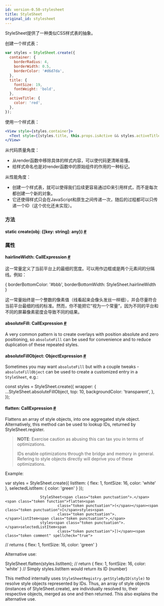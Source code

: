 ```yaml
---
id: version-0.50-stylesheet
title: StyleSheet
original_id: stylesheet
---
```


StyleSheet提供了一种类似CSS样式表的抽象。

创建一个样式表：

```jsx
var styles = StyleSheet.create({
  container: {
    borderRadius: 4,
    borderWidth: 0.5,
    borderColor: '#d6d7da',
  },
  title: {
    fontSize: 19,
    fontWeight: 'bold',
  },
  activeTitle: {
    color: 'red',
  },
});
```

使用一个样式表：

```jsx
<View style={styles.container}>
  <Text style={[styles.title, this.props.isActive && styles.activeTitle]} />
</View>
```

从代码质量角度：

* 从render函数中移除具体的样式内容，可以使代码更清晰易懂。
* 给样式命名也是对render函数中的原始组件的作用的一种标记。

从性能角度：

* 创建一个样式表，就可以使得我们后续更容易通过ID来引用样式，而不是每次都创建一个新的对象。
* 它还使得样式只会在JavaScript和原生之间传递一次，随后的过程都可以只传递一个ID（这个优化还未实现）。

### 方法

<div class="props">
	<div class="prop"><h4 class="propTitle"><a class="anchor" name="create"></a><span class="propType">static </span>create<span class="propType">(obj: {[key: string]: any})</span> <a class="hash-link" href="#create">#</a></h4></div>
</div>

### 属性

<div class="props">
	<div class="prop"><h4 class="propTitle"><a class="anchor" name="hairlinewidth"></a>hairlineWidth<span class="propType">: CallExpression</span> <a class="hash-link" href="#hairlinewidth">#</a></h4><div>
	<p>这一常量定义了当前平台上的最细的宽度。可以用作边框或是两个元素间的分隔线。例如：</p>
	<div class="prism language-javascript">  <span class="token punctuation">{</span>
    borderBottomColor<span class="token punctuation">:</span> <span class="token string">'#bbb'</span><span class="token punctuation">,</span>
    borderBottomWidth<span class="token punctuation">:</span> StyleSheet<span class="token punctuation">.</span>hairlineWidth
  <span class="token punctuation">}</span></div>
  <p>这一常量始终是一个整数的像素值（线看起来会像头发丝一样细），并会尽量符合当前平台最细的线的标准。然而，你不能把它“视为一个常量”，因为不同的平台和不同的屏幕像素密度会导致不同的结果。</p></div>
  </div>
  <div class="prop"><h4 class="propTitle"><a class="anchor" name="absolutefill"></a>absoluteFill<span class="propType">: CallExpression</span>
    <a class="hash-link" href="#absolutefill">#</a></h4>
    <div><p>A very common pattern is to create overlays with position absolute and zero positioning,
        so <code>absoluteFill</code> can be used for convenience and to reduce duplication of these repeated
        styles.</p></div>
</div>
<div class="prop"><h4 class="propTitle"><a class="anchor" name="absolutefillobject"></a>absoluteFillObject<span
        class="propType">: ObjectExpression</span> <a class="hash-link"
                                                      href="#absolutefillobject">#</a></h4>
    <div><p>Sometimes you may want <code>absoluteFill</code> but with a couple tweaks - <code>absoluteFillObject</code>
        can be
        used to create a customized entry in a <code>StyleSheet</code>, e.g.:</p>
        <p> const styles = StyleSheet.create({
            wrapper: {
            ...StyleSheet.absoluteFillObject,
            top: 10,
            backgroundColor: 'transparent',
            },
            });</p></div>
</div>
	<div class="prop"><h4 class="propTitle"><a class="anchor" name="flatten"></a>flatten<span class="propType">: CallExpression</span>
            <a class="hash-link" href="stylesheet.html#flatten">#</a></h4>
            <div><p>Flattens an array of style objects, into one aggregated style object.
                Alternatively, this method can be used to lookup IDs, returned by
                StyleSheet.register.</p>
                <blockquote><p><strong>NOTE</strong>: Exercise caution as abusing this can tax you in terms of
                    optimizations.</p>
                    <p>IDs enable optimizations through the bridge and memory in general. Refering
                        to style objects directly will deprive you of these optimizations.</p></blockquote>
                <p>Example:</p>
                <div class="prism language-javascript"><span class="token keyword">var</span> styles <span
                        class="token operator">=</span> StyleSheet<span class="token punctuation">.</span><span
                        class="token function">create<span class="token punctuation">(</span></span><span
                        class="token punctuation">{</span>
                    listItem<span class="token punctuation">:</span> <span class="token punctuation">{</span>
                    flex<span class="token punctuation">:</span> <span class="token number">1</span><span
                            class="token punctuation">,</span>
                    fontSize<span class="token punctuation">:</span> <span class="token number">16</span><span
                            class="token punctuation">,</span>
                    color<span class="token punctuation">:</span> <span class="token string">'white'</span>
                    <span class="token punctuation">}</span><span class="token punctuation">,</span>
                    selectedListItem<span class="token punctuation">:</span> <span class="token punctuation">{</span>
                    color<span class="token punctuation">:</span> <span class="token string">'green'</span>
                    <span class="token punctuation">}</span>
                    <span class="token punctuation">}</span><span class="token punctuation">)</span><span
                            class="token punctuation">;</span>

                    StyleSheet<span class="token punctuation">.</span><span class="token function">flatten<span
                            class="token punctuation">(</span></span><span class="token punctuation">[</span>styles<span
                            class="token punctuation">.</span>listItem<span class="token punctuation">,</span>
                    styles<span class="token punctuation">.</span>selectedListItem<span
                            class="token punctuation">])</span><span class="token comment" spellcheck="true">
// returns { flex: 1, fontSize: 16, color: 'green' }</span></div>
                <p>Alternative use:</p>
                <div class="prism language-javascript">StyleSheet<span class="token punctuation">.</span><span
                        class="token function">flatten<span class="token punctuation">(</span></span>styles<span
                        class="token punctuation">.</span>listItem<span class="token punctuation">)</span><span
                        class="token punctuation">;</span><span class="token comment" spellcheck="true">
// return { flex: 1, fontSize: 16, color: 'white' }
</span><span class="token comment" spellcheck="true">// Simply styles.listItem would return its ID (number)</span></div>
                <p>This method internally uses <code>StyleSheetRegistry.getStyleByID(style)</code>
                    to resolve style objects represented by IDs. Thus, an array of style
                    objects (instances of StyleSheet.create), are individually resolved to,
                    their respective objects, merged as one and then returned. This also explains
                    the alternative use.</p></div>
    </div>
</div>

